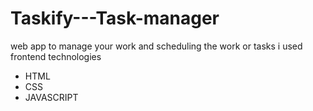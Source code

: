 # Taskify---Task-manager
web app to manage your work and scheduling the work or tasks
i used frontend technologies
- HTML
- CSS
- JAVASCRIPT
